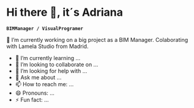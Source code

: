 # Hi there 👋, it´s Adriana


**`BIMManager / VisualProgramer`** 


🔭 I’m currently working on a big project as a BIM Manager. Colaborating with Lamela Studio from Madrid.
- 🌱 I’m currently learning ...
- 👯 I’m looking to collaborate on ...
- 🤔 I’m looking for help with ...
- 💬 Ask me about ...
- 📫 How to reach me: ...
- 😄 Pronouns: ...
- ⚡ Fun fact: ...

